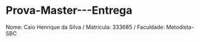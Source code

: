 # Prova-Master---Entrega
Nome: Caio Henrique da Silva / Matrícula: 333685 / Faculdade: Metodista-SBC

